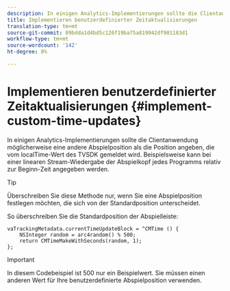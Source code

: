 ```yaml
---
description: In einigen Analytics-Implementierungen sollte die Clientanwendung möglicherweise eine andere Abspielposition als die Position angeben, die vom localTime-Wert des TVSDK gemeldet wird. Beispielsweise kann bei einer linearen Stream-Wiedergabe der Abspielkopf jedes Programms relativ zur Beginn-Zeit angegeben werden.
title: Implementieren benutzerdefinierter Zeitaktualisierungen
translation-type: tm+mt
source-git-commit: 89bdda1d4bd5c126f19ba75a819942df901183d1
workflow-type: tm+mt
source-wordcount: '142'
ht-degree: 0%

---
```



# Implementieren benutzerdefinierter Zeitaktualisierungen {#implement-custom-time-updates}

In einigen Analytics-Implementierungen sollte die Clientanwendung möglicherweise eine andere Abspielposition als die Position angeben, die vom localTime-Wert des TVSDK gemeldet wird. Beispielsweise kann bei einer linearen Stream-Wiedergabe der Abspielkopf jedes Programms relativ zur Beginn-Zeit angegeben werden.

>[!TIP]
>
>Überschreiben Sie diese Methode nur, wenn Sie eine Abspielposition festlegen möchten, die sich von der Standardposition unterscheidet.

So überschreiben Sie die Standardposition der Abspielleiste:

```
vaTrackingMetadata.currentTimeUpdateBlock = ^CMTime () { 
    NSInteger random = arc4random() % 500;  
    return CMTimeMakeWithSeconds(random, 1); 
};
```

>[!IMPORTANT]
>
>In diesem Codebeispiel ist 500 nur ein Beispielwert. Sie müssen einen anderen Wert für Ihre benutzerdefinierte Abspielposition verwenden.